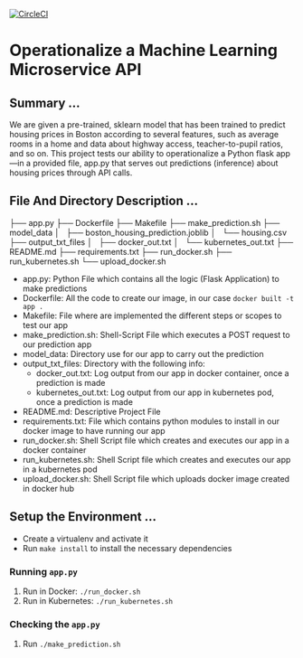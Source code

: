 [![CircleCI](https://circleci.com/gh/davidmunoz4185/DevOps.svg?style=svg)](https://circleci.com/gh/davidmunoz4185/DevOps)

# Operationalize a Machine Learning Microservice API

## Summary ...

We are given a pre-trained, sklearn model that has been trained to predict housing prices in Boston according to several features, such as average rooms in a home and data about highway access, teacher-to-pupil ratios, and so on. This project tests our ability to operationalize a Python flask app—in a provided file, app.py that serves out predictions (inference) about housing prices through API calls.

## File And Directory Description ...

├── app.py
├── Dockerfile
├── Makefile
├── make_prediction.sh
├── model_data
│   ├── boston_housing_prediction.joblib
│   └── housing.csv
├── output_txt_files
│   ├── docker_out.txt
│   └── kubernetes_out.txt
├── README.md
├── requirements.txt
├── run_docker.sh
├── run_kubernetes.sh
└── upload_docker.sh

* app.py: Python File which contains all the logic (Flask Application) to make predictions
* Dockerfile: All the code to create our image, in our case `docker built -t app .`
* Makefile: File where are implemented the different steps or scopes to test our app
* make_prediction.sh: Shell-Script File which executes a POST request to our prediction app
* model_data: Directory use for our app to carry out the prediction
* output_txt_files: Directory with the following info:
	* docker_out.txt: Log output from our app in docker container, once a prediction is made
	* kubernetes_out.txt: Log output from our app in kubernetes pod, once a prediction is made
* README.md: Descriptive Project File
* requirements.txt: File which contains python modules to install in our docker image to have running our app
* run_docker.sh: Shell Script file which creates and executes our app in a docker container
* run_kubernetes.sh: Shell Script file which creates and executes our app in a kubernetes pod
* upload_docker.sh: Shell Script file which uploads docker image created in docker hub

## Setup the Environment ...

* Create a virtualenv and activate it
* Run `make install` to install the necessary dependencies

### Running `app.py`

1. Run in Docker:  `./run_docker.sh`
2. Run in Kubernetes:  `./run_kubernetes.sh`

### Checking the `app.py`

1. Run `./make_prediction.sh`

